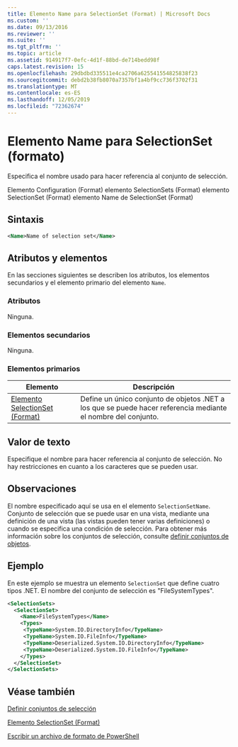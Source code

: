 ```yaml
---
title: Elemento Name para SelectionSet (Format) | Microsoft Docs
ms.custom: ''
ms.date: 09/13/2016
ms.reviewer: ''
ms.suite: ''
ms.tgt_pltfrm: ''
ms.topic: article
ms.assetid: 914917f7-0efc-4d1f-88bd-de714bedd98f
caps.latest.revision: 15
ms.openlocfilehash: 29dbdbd335511e4ca2706a625541554825838f23
ms.sourcegitcommit: debd2b38fb8070a7357bf1a4bf9cc736f3702f31
ms.translationtype: MT
ms.contentlocale: es-ES
ms.lasthandoff: 12/05/2019
ms.locfileid: "72362674"
---
```

# <a name="name-element-for-selectionset-format"></a>Elemento Name para SelectionSet (formato)

Especifica el nombre usado para hacer referencia al conjunto de selección.

Elemento Configuration (Format) elemento SelectionSets (Format) elemento SelectionSet (Format) elemento Name de SelectionSet (Format)

## <a name="syntax"></a>Sintaxis

```xml
<Name>Name of selection set</Name>
```

## <a name="attributes-and-elements"></a>Atributos y elementos

En las secciones siguientes se describen los atributos, los elementos secundarios y el elemento primario del elemento `Name`.

### <a name="attributes"></a>Atributos

Ninguna.

### <a name="child-elements"></a>Elementos secundarios

Ninguna.

### <a name="parent-elements"></a>Elementos primarios

|Elemento|Descripción|
|-------------|-----------------|
|[Elemento SelectionSet (Format)](./selectionset-element-format.md)|Define un único conjunto de objetos .NET a los que se puede hacer referencia mediante el nombre del conjunto.|

## <a name="text-value"></a>Valor de texto

Especifique el nombre para hacer referencia al conjunto de selección. No hay restricciones en cuanto a los caracteres que se pueden usar.

## <a name="remarks"></a>Observaciones

El nombre especificado aquí se usa en el elemento `SelectionSetName`. Conjunto de selección que se puede usar en una vista, mediante una definición de una vista (las vistas pueden tener varias definiciones) o cuando se especifica una condición de selección. Para obtener más información sobre los conjuntos de selección, consulte [definir conjuntos de objetos](./defining-selection-sets.md).

## <a name="example"></a>Ejemplo

En este ejemplo se muestra un elemento `SelectionSet` que define cuatro tipos .NET. El nombre del conjunto de selección es "FileSystemTypes".

```xml
<SelectionSets>
  <SelectionSet>
    <Name>FileSystemTypes</Name>
    <Types>
     <TypeName>System.IO.DirectoryInfo</TypeName>
     <TypeName>System.IO.FileInfo</TypeName>
     <TypeName>Deserialized.System.IO.DirectoryInfo</TypeName>
     <TypeName>Deserialized.System.IO.FileInfo</TypeName>
    </Types>
  </SelectionSet>
</SelectionSets>
```

## <a name="see-also"></a>Véase también

[Definir conjuntos de selección](./defining-selection-sets.md)

[Elemento SelectionSet (Format)](./selectionset-element-format.md)

[Escribir un archivo de formato de PowerShell](./writing-a-powershell-formatting-file.md)
